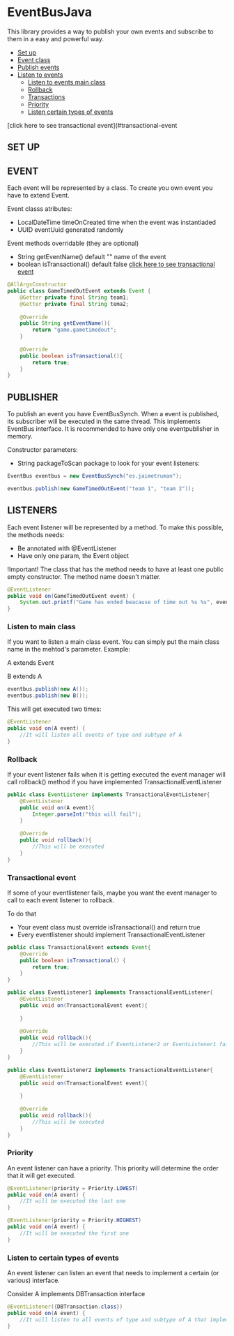 # EventBusJava

This library provides a way to publish your own events and subscribe to them in a easy and powerful way.

* [Set up](#set-up)
* [Event class](#event)
* [Publish events](#publisher)
* [Listen to events](#listeners)
  * [Listen to events main class](#listen-to-main-class)
  * [Rollback](#rollback)
  * [Transactions](#transactional-event)
  * [Priority](#priority)
  * [Listen certain types of events](#listen-to-certain-types-of-events)


[click here to see transactional event](#transactional-event

## SET UP

## EVENT

Each event will be represented by a class. To create you own event you have to extend Event. 

Event classs atributes:
* LocalDateTime timeOnCreated time when the event was instantiaded
* UUID eventUuid generated randomly

Event methods overridable (they are optional)
* String getEventName() default "" name of the event
* boolean isTransactional() default false [click here to see transactional event](#transactional-event)

```java
@AllArgsConstructor
public class GameTimedOutEvent extends Event {
    @Getter private final String team1;
    @Getter private final String tema2;
    
    @Override
    public String getEventName(){
        return "game.gametimedout";
    }
    
    @Override
    public boolean isTransactional(){
        return true;
    }
}
```

## PUBLISHER

To publish an event you have EventBusSynch. When a event is published, its subscriber will be executed in the same thread. This implements EventBus interface.
It is recommended to have only one eventpublisher in memory.

Constructor parameters:
* String packageToScan package to look for your event listeners:

```java
EventBus eventbus = new EventBusSynch("es.jaimetruman");

eventbus.publish(new GameTimedOutEvent("team 1", "team 2"));
```

## LISTENERS

Each event listener will be represented by a method. To make this possible, the methods needs:

* Be annotated with @EventListener
* Have only one param, the Event object

!Important! The class that has the method needs to have at least one public empty constructor. The method name doesn't matter.

```java
@EventListener
public void on(GameTimedOutEvent event) {
    System.out.printf("Game has ended beacause of time out %s %s", event.getTeam1(), event.getTeam2());
}
```
### Listen to main class

If you want to listen a main class event. You can simply put the main class name in the mehtod's parameter. Example:

A extends Event

B extends A

```java
eventbus.publish(new A());
eventbus.publish(new B());
```
This will get executed two times:

```java
@EventListener
public void on(A event) {
    //It will listen all events of type and subtype of A
}
```

### Rollback

If your event listener fails when it is getting executed the event manager will call rollback() method if you have implemented TransactionalEventListener

```java
public class EventListener implements TransactionalEventListener{
    @EventListener
    public void on(A event){
        Integer.parseInt("this will fail");
    }
    
    @Override
    public void rollback(){
        //This will be executed
    }
}
```

### Transactional event

If some of your eventlistener fails, maybe you want the event manager to call to each event listener to rollback.

To do that
* Your event class must override isTransactional() and return true
* Every eventlistener should implement TransactionalEventListener

```java
public class TransactionalEvent extends Event{
    @Override
    public boolean isTransactional() {
        return true;
    }
}
```

```java
public class EventListener1 implements TransactionalEventListener{
    @EventListener
    public void on(TransactionalEvent event){
        
    }
    
    @Override
    public void rollback(){
        //This will be executed if EventListener2 or EventListener1 fails
    }
}
```
```java
public class EventListener2 implements TransactionalEventListener{
    @EventListener
    public void on(TransactionalEvent event){
        
    }
    
    @Override
    public void rollback(){
        //This will be executed
    }
}
```

### Priority

An event listener can have a priority. This priority will determine the order that it will get executed.

```java
@EventListener(priority = Priority.LOWEST)
public void on(A event) {
    //It will be executed the last one
}

@EventListener(priority = Priority.HIGHEST)
public void on(A event) {
    //It will be executed the first one
}
```
### Listen to certain types of events

An event listener can listen an event that needs to implement a certain (or various) interface.

Consider A implements DBTransaction interface

```java
@EventListener({DBTransaction.class})
public void on(A event) {
    //It will listen to all events of type and subtype of A that implements DBTransaction interface
}
```
